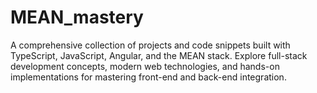 # MEAN_mastery
A comprehensive collection of projects and code snippets built with TypeScript, JavaScript, Angular, and the MEAN stack. Explore full-stack development concepts, modern web technologies, and hands-on implementations for mastering front-end and back-end integration.
